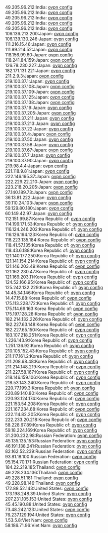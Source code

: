 49.205.96.212:India: [ovpn config](vpn/49_205_96_212.ovpn)  
49.205.96.212:India: [ovpn config](vpn/49_205_96_212.ovpn)  
49.205.96.212:India: [ovpn config](vpn/49_205_96_212.ovpn)  
49.205.96.212:India: [ovpn config](vpn/49_205_96_212.ovpn)  
49.205.96.212:India: [ovpn config](vpn/49_205_96_212.ovpn)  
106.136.213.200:Japan: [ovpn config](vpn/106_136_213_200.ovpn)  
106.139.130.246:Japan: [ovpn config](vpn/106_139_130_246.ovpn)  
111.216.15.46:Japan: [ovpn config](vpn/111_216_15_46.ovpn)  
111.99.214.52:Japan: [ovpn config](vpn/111_99_214_52.ovpn)  
118.156.99.60:Japan: [ovpn config](vpn/118_156_99_60.ovpn)  
118.241.84.159:Japan: [ovpn config](vpn/118_241_84_159.ovpn)  
126.78.230.227:Japan: [ovpn config](vpn/126_78_230_227.ovpn)  
182.171.131.221:Japan: [ovpn config](vpn/182_171_131_221.ovpn)  
211.2.9.3:Japan: [ovpn config](vpn/211_2_9_3.ovpn)  
219.100.37.1:Japan: [ovpn config](vpn/219_100_37_1.ovpn)  
219.100.37.108:Japan: [ovpn config](vpn/219_100_37_108.ovpn)  
219.100.37.109:Japan: [ovpn config](vpn/219_100_37_109.ovpn)  
219.100.37.125:Japan: [ovpn config](vpn/219_100_37_125.ovpn)  
219.100.37.138:Japan: [ovpn config](vpn/219_100_37_138.ovpn)  
219.100.37.19:Japan: [ovpn config](vpn/219_100_37_19.ovpn)  
219.100.37.205:Japan: [ovpn config](vpn/219_100_37_205.ovpn)  
219.100.37.211:Japan: [ovpn config](vpn/219_100_37_211.ovpn)  
219.100.37.213:Japan: [ovpn config](vpn/219_100_37_213.ovpn)  
219.100.37.22:Japan: [ovpn config](vpn/219_100_37_22.ovpn)  
219.100.37.4:Japan: [ovpn config](vpn/219_100_37_4.ovpn)  
219.100.37.50:Japan: [ovpn config](vpn/219_100_37_50.ovpn)  
219.100.37.58:Japan: [ovpn config](vpn/219_100_37_58.ovpn)  
219.100.37.67:Japan: [ovpn config](vpn/219_100_37_67.ovpn)  
219.100.37.7:Japan: [ovpn config](vpn/219_100_37_7.ovpn)  
219.100.37.90:Japan: [ovpn config](vpn/219_100_37_90.ovpn)  
219.98.4.4:Japan: [ovpn config](vpn/219_98_4_4.ovpn)  
221.118.9.81:Japan: [ovpn config](vpn/221_118_9_81.ovpn)  
222.146.195.37:Japan: [ovpn config](vpn/222_146_195_37.ovpn)  
222.229.22.210:Japan: [ovpn config](vpn/222_229_22_210.ovpn)  
223.218.20.205:Japan: [ovpn config](vpn/223_218_20_205.ovpn)  
27.140.189.73:Japan: [ovpn config](vpn/27_140_189_73.ovpn)  
36.13.81.222:Japan: [ovpn config](vpn/36_13_81_222.ovpn)  
39.110.24.103:Japan: [ovpn config](vpn/39_110_24_103.ovpn)  
59.129.80.180:Japan: [ovpn config](vpn/59_129_80_180.ovpn)  
60.149.42.97:Japan: [ovpn config](vpn/60_149_42_97.ovpn)  
112.151.99.87:Korea Republic of: [ovpn config](vpn/112_151_99_87.ovpn)  
114.199.171.53:Korea Republic of: [ovpn config](vpn/114_199_171_53.ovpn)  
116.124.246.202:Korea Republic of: [ovpn config](vpn/116_124_246_202.ovpn)  
116.126.194.123:Korea Republic of: [ovpn config](vpn/116_126_194_123.ovpn)  
118.223.135.184:Korea Republic of: [ovpn config](vpn/118_223_135_184.ovpn)  
118.41.57.135:Korea Republic of: [ovpn config](vpn/118_41_57_135.ovpn)  
118.43.6.188:Korea Republic of: [ovpn config](vpn/118_43_6_188.ovpn)  
121.140.177.250:Korea Republic of: [ovpn config](vpn/121_140_177_250.ovpn)  
121.141.154.214:Korea Republic of: [ovpn config](vpn/121_141_154_214.ovpn)  
121.146.203.49:Korea Republic of: [ovpn config](vpn/121_146_203_49.ovpn)  
121.162.230.47:Korea Republic of: [ovpn config](vpn/121_162_230_47.ovpn)  
121.169.203.11:Korea Republic of: [ovpn config](vpn/121_169_203_11.ovpn)  
124.52.166.95:Korea Republic of: [ovpn config](vpn/124_52_166_95.ovpn)  
125.242.132.229:Korea Republic of: [ovpn config](vpn/125_242_132_229.ovpn)  
14.45.34.146:Korea Republic of: [ovpn config](vpn/14_45_34_146.ovpn)  
14.47.15.88:Korea Republic of: [ovpn config](vpn/14_47_15_88.ovpn)  
175.113.228.172:Korea Republic of: [ovpn config](vpn/175_113_228_172.ovpn)  
175.114.69.163:Korea Republic of: [ovpn config](vpn/175_114_69_163.ovpn)  
175.197.128.28:Korea Republic of: [ovpn config](vpn/175_197_128_28.ovpn)  
182.214.132.226:Korea Republic of: [ovpn config](vpn/182_214_132_226.ovpn)  
182.227.63.148:Korea Republic of: [ovpn config](vpn/182_227_63_148.ovpn)  
182.227.65.150:Korea Republic of: [ovpn config](vpn/182_227_65_150.ovpn)  
183.107.218.251:Korea Republic of: [ovpn config](vpn/183_107_218_251.ovpn)  
1.226.143.9:Korea Republic of: [ovpn config](vpn/1_226_143_9.ovpn)  
1.251.136.92:Korea Republic of: [ovpn config](vpn/1_251_136_92.ovpn)  
210.105.152.43:Korea Republic of: [ovpn config](vpn/210_105_152_43.ovpn)  
211.117.161.2:Korea Republic of: [ovpn config](vpn/211_117_161_2.ovpn)  
211.208.68.48:Korea Republic of: [ovpn config](vpn/211_208_68_48.ovpn)  
211.214.148.219:Korea Republic of: [ovpn config](vpn/211_214_148_219.ovpn)  
211.227.58.167:Korea Republic of: [ovpn config](vpn/211_227_58_167.ovpn)  
218.146.159.106:Korea Republic of: [ovpn config](vpn/218_146_159_106.ovpn)  
218.53.143.240:Korea Republic of: [ovpn config](vpn/218_53_143_240.ovpn)  
220.77.199.3:Korea Republic of: [ovpn config](vpn/220_77_199_3.ovpn)  
220.89.140.80:Korea Republic of: [ovpn config](vpn/220_89_140_80.ovpn)  
220.93.124.174:Korea Republic of: [ovpn config](vpn/220_93_124_174.ovpn)  
221.153.54.208:Korea Republic of: [ovpn config](vpn/221_153_54_208.ovpn)  
221.167.234.68:Korea Republic of: [ovpn config](vpn/221_167_234_68.ovpn)  
222.114.82.205:Korea Republic of: [ovpn config](vpn/222_114_82_205.ovpn)  
222.233.20.218:Korea Republic of: [ovpn config](vpn/222_233_20_218.ovpn)  
58.228.67.89:Korea Republic of: [ovpn config](vpn/58_228_67_89.ovpn)  
59.18.224.169:Korea Republic of: [ovpn config](vpn/59_18_224_169.ovpn)  
31.200.232.98:Russian Federation: [ovpn config](vpn/31_200_232_98.ovpn)  
45.135.135.153:Russian Federation: [ovpn config](vpn/45_135_135_153.ovpn)  
46.191.138.241:Russian Federation: [ovpn config](vpn/46_191_138_241.ovpn)  
82.162.52.239:Russian Federation: [ovpn config](vpn/82_162_52_239.ovpn)  
93.81.18.100:Russian Federation: [ovpn config](vpn/93_81_18_100.ovpn)  
95.154.70.171:Russian Federation: [ovpn config](vpn/95_154_70_171.ovpn)  
184.22.219.185:Thailand: [ovpn config](vpn/184_22_219_185.ovpn)  
49.228.234.136:Thailand: [ovpn config](vpn/49_228_234_136.ovpn)  
49.228.51.181:Thailand: [ovpn config](vpn/49_228_51_181.ovpn)  
49.228.98.146:Thailand: [ovpn config](vpn/49_228_98_146.ovpn)  
172.88.52.143:United States: [ovpn config](vpn/172_88_52_143.ovpn)  
173.198.248.39:United States: [ovpn config](vpn/173_198_248_39.ovpn)  
207.231.105.153:United States: [ovpn config](vpn/207_231_105_153.ovpn)  
45.45.190.88:United States: [ovpn config](vpn/45_45_190_88.ovpn)  
73.48.242.123:United States: [ovpn config](vpn/73_48_242_123.ovpn)  
76.237.129.194:United States: [ovpn config](vpn/76_237_129_194.ovpn)  
1.53.5.8:Viet Nam: [ovpn config](vpn/1_53_5_8.ovpn)  
58.186.71.96:Viet Nam: [ovpn config](vpn/58_186_71_96.ovpn)  
